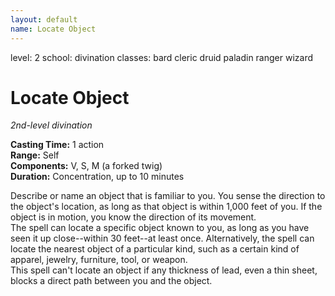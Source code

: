 ```yaml
---
layout: default
name: Locate Object
---
```

level: 2
school: divination
classes: bard
         cleric
         druid
         paladin
         ranger
         wizard

# Locate Object 
_2nd-level divination_ 

**Casting Time:** 1 action    
**Range:** Self    
**Components:** V, S, M (a forked twig)    
**Duration:** Concentration, up to 10 minutes 

Describe or name an object that is familiar to you. You sense the direction to the object's location, as long as that object is within 1,000 feet of you. If the object is in motion, you know the direction of its movement.    
The spell can locate a specific object known to you, as long as you have seen it up close--within 30 feet--at least once. Alternatively, the spell can locate the nearest object of a particular kind, such as a certain kind of apparel, jewelry, furniture, tool, or weapon.    
This spell can't locate an object if any thickness of lead, even a thin sheet, blocks a direct path between you and the object. 